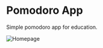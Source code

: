 # Pomodoro App

Simple pomodoro app for education.

![Homepage](https://i.hizliresim.com/XEzr3R.png)
